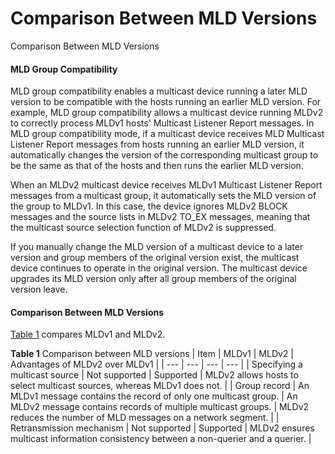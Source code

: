 Comparison Between MLD Versions
===============================

Comparison Between MLD Versions

#### MLD Group Compatibility

MLD group compatibility enables a multicast device running a later MLD version to be compatible with the hosts running an earlier MLD version. For example, MLD group compatibility allows a multicast device running MLDv2 to correctly process MLDv1 hosts' Multicast Listener Report messages. In MLD group compatibility mode, if a multicast device receives MLD Multicast Listener Report messages from hosts running an earlier MLD version, it automatically changes the version of the corresponding multicast group to be the same as that of the hosts and then runs the earlier MLD version.

When an MLDv2 multicast device receives MLDv1 Multicast Listener Report messages from a multicast group, it automatically sets the MLD version of the group to MLDv1. In this case, the device ignores MLDv2 BLOCK messages and the source lists in MLDv2 TO\_EX messages, meaning that the multicast source selection function of MLDv2 is suppressed.

If you manually change the MLD version of a multicast device to a later version and group members of the original version exist, the multicast device continues to operate in the original version. The multicast device upgrades its MLD version only after all group members of the original version leave.


#### Comparison Between MLD Versions

[Table 1](#EN-US_CONCEPT_0000001589161425__tab_dc_vrp_multicast_feature_203101) compares MLDv1 and MLDv2.

**Table 1** Comparison between MLD versions
| Item | MLDv1 | MLDv2 | Advantages of MLDv2 over MLDv1 |
| --- | --- | --- | --- |
| Specifying a multicast source | Not supported | Supported | MLDv2 allows hosts to select multicast sources, whereas MLDv1 does not. |
| Group record | An MLDv1 message contains the record of only one multicast group. | An MLDv2 message contains records of multiple multicast groups. | MLDv2 reduces the number of MLD messages on a network segment. |
| Retransmission mechanism | Not supported | Supported | MLDv2 ensures multicast information consistency between a non-querier and a querier. |